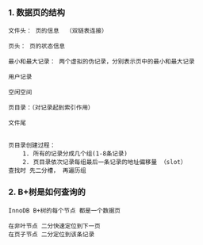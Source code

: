 ### 1. 数据页的结构

    文件头： 页的信息  （双链表连接）

    页头： 页的状态信息

    最小和最大记录： 两个虚拟的伪记录，分别表示页中的最小和最大记录

    用户记录

    空闲空间

    页目录：（对记录起到索引作用）

    文件尾


    页目录创建过程：
        1. 所有的记录分成几个组(1-8条记录)
        2. 页目录依次记录每组最后一条记录的地址偏移量 （slot）
    查找时 先二分槽， 再遍历组

### 2. B+树是如何查询的

    InnoDB B+树的每个节点 都是一个数据页

    在非叶节点 二分快速定位到下一页
    在页子节点 二分定位到该条记录